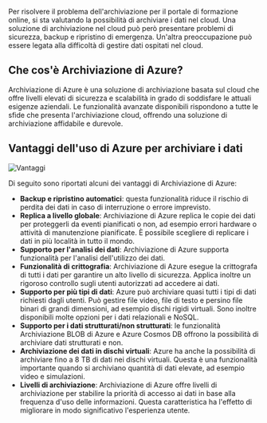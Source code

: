 Per risolvere il problema dell'archiviazione per il portale di formazione online, si sta valutando la possibilità di archiviare i dati nel cloud. Una soluzione di archiviazione nel cloud può però presentare problemi di sicurezza, backup e ripristino di emergenza. Un'altra preoccupazione può essere legata alla difficoltà di gestire dati ospitati nel cloud.

## <a name="what-is-azure-storage"></a>Che cos'è Archiviazione di Azure?

Archiviazione di Azure è una soluzione di archiviazione basata sul cloud che offre livelli elevati di sicurezza e scalabilità in grado di soddisfare le attuali esigenze aziendali. Le funzionalità avanzate disponibili rispondono a tutte le sfide che presenta l'archiviazione cloud, offrendo una soluzione di archiviazione affidabile e durevole.

## <a name="benefits-of-using-azure-to-store-data"></a>Vantaggi dell'uso di Azure per archiviare i dati

![Vantaggi](../images/Benefits.png)

Di seguito sono riportati alcuni dei vantaggi di Archiviazione di Azure:

- **Backup e ripristino automatici**: questa funzionalità riduce il rischio di perdita dei dati in caso di interruzione o errore imprevisto.
- **Replica a livello globale**: Archiviazione di Azure replica le copie dei dati per proteggerli da eventi pianificati o non, ad esempio errori hardware o attività di manutenzione pianificate. È possibile scegliere di replicare i dati in più località in tutto il mondo.
- **Supporto per l'analisi dei dati**: Archiviazione di Azure supporta funzionalità per l'analisi dell'utilizzo dei dati.
- **Funzionalità di crittografia**: Archiviazione di Azure esegue la crittografa di tutti i dati per garantire un alto livello di sicurezza. Applica inoltre un rigoroso controllo sugli utenti autorizzati ad accedere ai dati.
- **Supporto per più tipi di dati**: Azure può archiviare quasi tutti i tipi di dati richiesti dagli utenti. Può gestire file video, file di testo e persino file binari di grandi dimensioni, ad esempio dischi rigidi virtuali. Sono inoltre disponibili molte opzioni per i dati relazionali e NoSQL.
- **Supporto per i dati strutturati/non strutturati**: le funzionalità Archiviazione BLOB di Azure e Azure Cosmos DB offrono la possibilità di archiviare dati strutturati e non.
- **Archiviazione dei dati in dischi virtuali**: Azure ha anche la possibilità di archiviare fino a 8 TB di dati nei dischi virtuali. Questa è una funzionalità importante quando si archiviano quantità di dati elevate, ad esempio video e simulazioni.
- **Livelli di archiviazione**: Archiviazione di Azure offre livelli di archiviazione per stabilire la priorità di accesso ai dati in base alla frequenza d'uso delle informazioni. Questa caratteristica ha l'effetto di migliorare in modo significativo l'esperienza utente.
